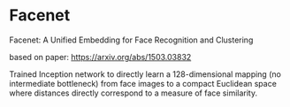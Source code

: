 # Facenet
Facenet: A Unified Embedding for Face Recognition and Clustering

based on paper: https://arxiv.org/abs/1503.03832

Trained Inception network to directly learn a 128-dimensional mapping (no intermediate bottleneck) from face images to a compact
Euclidean space where distances directly correspond to a measure of face similarity.
